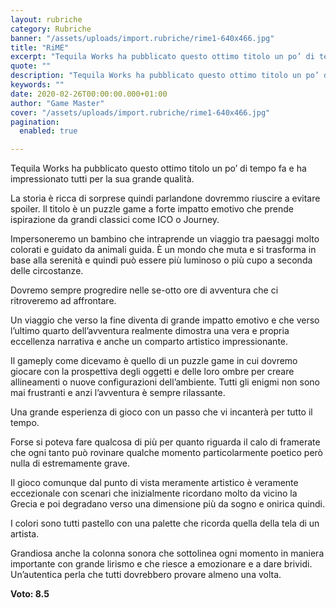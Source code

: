 ```yaml
---
layout: rubriche
category: Rubriche
banner: "/assets/uploads/import.rubriche/rime1-640x466.jpg"
title: "RiME"
excerpt: "Tequila Works ha pubblicato questo ottimo titolo un po’ di tempo fa e ha impressionato tutti per la sua grande qualità. La storia è ricca di sorprese quindi parlandone dovremmo riuscire a evitare spoiler. Il titolo è un puzzle game a forte impatto emotivo che prende ispirazione da grandi classici come ICO o Journey. Impersoneremo [&hellip"
quote: ""
description: "Tequila Works ha pubblicato questo ottimo titolo un po’ di tempo fa e ha impressionato tutti per la sua grande qualità. La storia è ricca di sorprese quindi parlandone dovremmo riuscire a evitare spoiler. Il titolo è un puzzle game a forte impatto emotivo che prende ispirazione da grandi classici come ICO o Journey. Impersoneremo [&hellip"
keywords: ""
date: 2020-02-26T00:00:00.000+01:00
author: "Game Master"
cover: "/assets/uploads/import.rubriche/rime1-640x466.jpg"
pagination:
  enabled: true

---
```


Tequila Works ha pubblicato questo ottimo titolo un po’ di tempo fa e ha impressionato tutti per la sua grande qualità.

La storia è ricca di sorprese quindi parlandone dovremmo riuscire a evitare spoiler. Il titolo è un puzzle game a forte impatto emotivo che prende ispirazione da grandi classici come ICO o Journey.

Impersoneremo un bambino che intraprende un viaggio tra paesaggi molto colorati e guidato da animali guida. È un mondo che muta e si trasforma in base alla serenità e quindi può essere più luminoso o più cupo a seconda delle circostanze.

Dovremo sempre progredire nelle se-otto ore di avventura che ci ritroveremo ad affrontare.

Un viaggio che verso la fine diventa di grande impatto emotivo e che verso l’ultimo quarto dell’avventura realmente dimostra una vera e propria eccellenza narrativa e anche un comparto artistico impressionante.

Il gameply come dicevamo è quello di un puzzle game in cui dovremo giocare con la prospettiva degli oggetti e delle loro ombre per creare allineamenti o nuove configurazioni dell’ambiente. Tutti gli enigmi non sono mai frustranti e anzi l’avventura è sempre rilassante.

Una grande esperienza di gioco con un passo che vi incanterà per tutto il tempo.

Forse si poteva fare qualcosa di più per quanto riguarda il calo di framerate che ogni tanto può rovinare qualche momento particolarmente poetico però nulla di estremamente grave.

Il gioco comunque dal punto di vista meramente artistico è veramente eccezionale con scenari che inizialmente ricordano molto da vicino la Grecia e poi degradano verso una dimensione più da sogno e onirica quindi.

I colori sono tutti pastello con una palette che ricorda quella della tela di un artista.

Grandiosa anche la colonna sonora che sottolinea ogni momento in maniera importante con grande lirismo e che riesce a emozionare e a dare brividi.  
Un’autentica perla che tutti dovrebbero provare almeno una volta.

**Voto: 8.5**